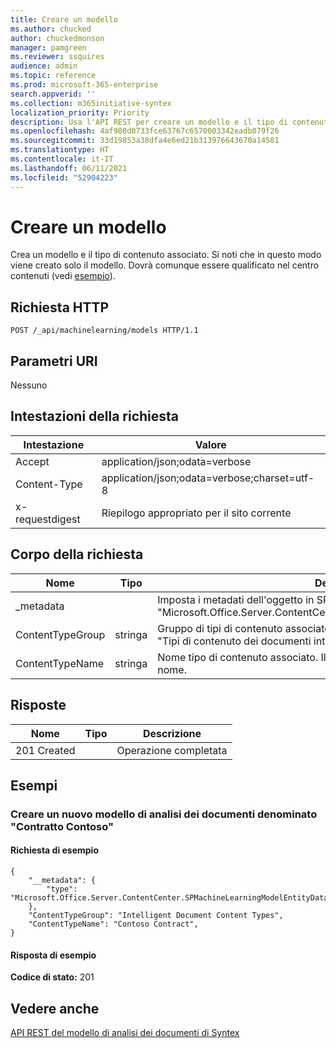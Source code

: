 ```yaml
---
title: Creare un modello
ms.author: chucked
author: chuckedmonson
manager: pamgreen
ms.reviewer: ssquires
audience: admin
ms.topic: reference
ms.prod: microsoft-365-enterprise
search.appverid: ''
ms.collection: m365initiative-syntex
localization_priority: Priority
description: Usa l'API REST per creare un modello e il tipo di contenuto associato.
ms.openlocfilehash: 4af980d0733fce63767c6570003342eadb079f26
ms.sourcegitcommit: 33d19853a38dfa4e6ed21b313976643670a14581
ms.translationtype: HT
ms.contentlocale: it-IT
ms.lasthandoff: 06/11/2021
ms.locfileid: "52904223"
---
```

# <a name="create-model"></a>Creare un modello

Crea un modello e il tipo di contenuto associato. Si noti che in questo modo viene creato solo il modello. Dovrà comunque essere qualificato nel centro contenuti (vedi [esempio](rest-createmodel-method.md#examples)).

## <a name="http-request"></a>Richiesta HTTP

```
POST /_api/machinelearning/models HTTP/1.1
```
## <a name="uri-parameters"></a>Parametri URI

Nessuno

## <a name="request-headers"></a>Intestazioni della richiesta

| Intestazione | Valore |
|--------|-------|
|Accept|application/json;odata=verbose|
|Content-Type|application/json;odata=verbose;charset=utf-8|
|x-requestdigest|Riepilogo appropriato per il sito corrente|

## <a name="request-body"></a>Corpo della richiesta

|Nome    |Tipo   |Descrizione |
|--------|-------|------------|
|_metadata|  |Imposta i metadati dell'oggetto in SPO. Usare sempre il valore: {"type": "Microsoft.Office.Server.ContentCenter.SPMachineLearningModelEntityData"}. |
|ContentTypeGroup|stringa|Gruppo di tipi di contenuto associato al modello. Per impostazione predefinita, "Tipi di contenuto dei documenti intelligenti".|
|ContentTypeName|stringa|Nome tipo di contenuto associato. Il file del modello creato avrà lo stesso nome.|

## <a name="responses"></a>Risposte

| Nome   | Tipo  | Descrizione|
|--------|-------|------------|
|201 Created| |Operazione completata|

## <a name="examples"></a>Esempi

### <a name="create-a-new-document-understanding-model-called-contoso-contract"></a>Creare un nuovo modello di analisi dei documenti denominato "Contratto Contoso"

#### <a name="sample-request"></a>Richiesta di esempio

```
{
    "__metadata": {
        "type": "Microsoft.Office.Server.ContentCenter.SPMachineLearningModelEntityData"
    },
    "ContentTypeGroup": "Intelligent Document Content Types",
    "ContentTypeName": "Contoso Contract",
}
```

#### <a name="sample-response"></a>Risposta di esempio

**Codice di stato:** 201

## <a name="see-also"></a>Vedere anche

[API REST del modello di analisi dei documenti di Syntex](syntex-model-rest-api.md)
